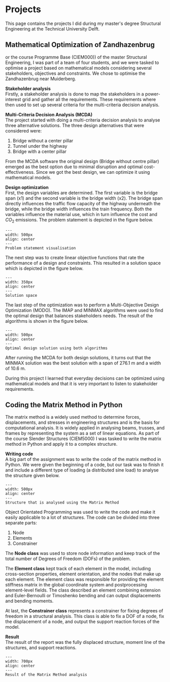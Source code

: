 # Projects
This page contains the projects I did during my master's degree Structural Engineering at the Technical University Delft.

## Mathematical Optimization of Zandhazenbrug
or the course Programme Base (CIEM000)) of the master Structural Engineering, I was part of a team of four students, and we were tasked to optimise a project based on mathematical models considering several stakeholders, objectives and constraints. We chose to optimise the Zandhazenbrug near Muiderberg. 

**Stakeholder analysis**\
Firstly, a stakeholder analysis is done to map the stakeholders in a power-interest grid and gather all the requirements. These requirements where then used to set up several criteria for the multi-criteria decision analysis.

**Multi-Criteria Decision Analysis (MCDA)**\
The project started with doing a multi-criteria decision analysis to analyse three alternative solutions. The three design alternatives that were considered were:

1. Bridge without a center pillar
2. Tunnel under the highway
3. Bridge with a center pillar

From the MCDA software the original design (Bridge without centre pillar) emerged as the best option due to minimal disruption and optimal cost-effectiveness. Since we got the best design, we can optimize it using mathematical models.

**Design optimization**\
First, the design variables are determined. The first variable is the bridge span (x1) and the second variable is the bridge width (x2). The bridge span directly influences the traffic flow capacity of the highway underneath the bridge, while the bridge width influences the train frequency. Both the variables influence the material use, which in turn influence the cost and $CO_2$ emissions. The problem statement is depicted in the figure below.

```{figure} ../../figures/MSc/CIEM0000_Flowchart.jpg
---
width: 500px
align: center
---
Problem statement visualisation
```

The next step was to create linear objective functions that rate the performance of a design and constraints. This resulted in a solution space which is depicted in the figure below.

```{figure} ../../figures/MSc/CIEM0000_Solution_Space.jpg
---
width: 350px
align: center
---
Solution space
```

The last step of the optimization was to perform a Multi-Objective Design Optimization (MODO). The IMAP and MINMAX algorithms were used to find the optimal design that balances stakeholders needs. The result of the algorithms is shown in the figure below. 

```{figure} ../../figures/MSc/CIEM0000_Optimal_Solution.jpg
---
width: 500px
align: center
---
Optimal design solution using both algorithms
```

After running the MCDA for both design solutions, it turns out that the MINMAX solution was the best solution with a span of 276.1 m and a width of 10.6 m. 

During this project I learned that everyday decisions can be optimized using mathematical models and that it is very important to listen to stakeholder requirements.

## Coding the Matrix Method in Python
The matrix method is a widely used method to determine forces, displacements, and stresses in engineering structures and is the basis for computational analysis. It is widely applied in analysing beams, trusses, and frames by representing the system as a set of linear equations. As part of the course Slender Structures (CIEM5000) I was tasked to write the matrix method in Python and apply it to a complex structure.

**Writing code**\
A big part of the assignment was to write the code of the matrix method in Python. We were given the beginning of a code, but our task was to finish it and include a different type of loading (a distributed sine load) to analyse the structure given below.

```{figure} ../../figures/MSc/CIEM5000_MM_Structure.jpg
---
width: 500px
align: center
---
Structure that is analysed using the Matrix Method
```

Object Orientated Programming was used to write the code and make it easily applicable to a lot of structures. The code can be divided into three separate parts:

1. Node
2. Elements
3. Constrainer

The **Node class** was used to store node information and keep track of the total number of Degrees of Freedom (DOFs) of the problem. 

The **Element class** kept track of each element in the model, including cross-section properties, element orientation, and the nodes that make up each element. The element class was responsible for providing the element stiffness matrix in the global coordinate system  and postprocessing element-level fields. The class described an element combining extension and Euler-Bernoulli or Timoshenko bending and can output displacements and bending moments.

At last, the **Constrainer class** represents a constrainer for fixing degrees of freedom in a structural analysis. This class is able to fix a DOF of a node, fix the displacement of a node, and output the support reaction forces of the model.

**Result**\
The result of the report was the fully displaced structure, moment line of the structures, and support reactions.

```{figure} ../../figures/MSc/CIEM5000_MM_Result.jpg
---
width: 700px
align: center
---
Result of the Matrix Method analysis
```